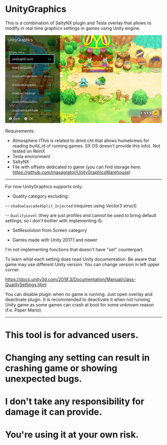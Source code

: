 # UnityGraphics

This is a combination of SaltyNX plugin and Tesla overlay that allows to modify in real time graphics settings in games using Unity engine.

![screen](https://github.com/masagrator/UnityGraphics/blob/master/Screen.jpg?raw=true)

Requirements:
- Atmosphere (This is related to dmnt:cht that allows homebrews for reading build_id of running games. SX OS doesn't provide this info). Not tested on ReinX
- Tesla environment
- SaltyNX
- File with offsets dedicated to game (you can find storage here: https://github.com/masagrator/UnityGraphicsWarehouse)

---

For now UnityGraphics supports only:
- Quality category excluding:

-- `shadowCascade4Split_Injected` (requires using Vector3 struct)

-- `QualityLevel` (they are just profiles and cannot be used to bring default settings, so I don't bother with implementing it). 

- SetResolution from Screen category

- Games made with Unity 2017.1 and newer

I'm not implementing functions that doesn't have "set" counterpart.


To learn what each setting does read Unity documentation. Be aware that game may use different Unity version. You can change version in left upper corner.

https://docs.unity3d.com/2019.3/Documentation/Manual/class-QualitySettings.html

You can disable plugin when no game is running. Just open overlay and deactivate plugin. It is recommended to deactivate it when not running Unity game as some games can crash at boot for some unknown reason (f.e. Paper Mario).

---

# This tool is for advanced users.

# Changing any setting can result in crashing game or showing unexpected bugs. 

# I don't take any responsibility for damage it can provide. 

# You're using it at your own risk.
